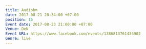 ```yaml
---
title: Audiohm
date: 2017-08-21 20:34:00 +07:00
position: 15
Event date: 2017-08-23 21:00:00 +07:00
Venue: DeN
Event URL: https://www.facebook.com/events/1386813761434902
Genre: live
---
```


